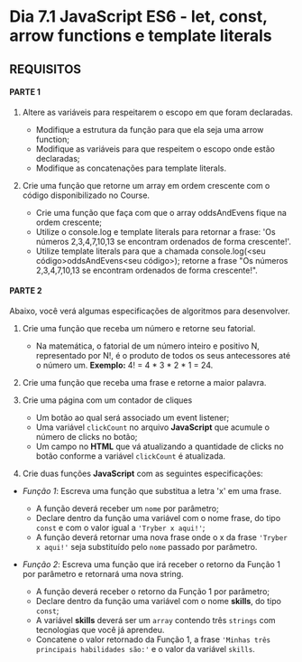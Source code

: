 # Dia 7.1  JavaScript ES6 - let, const, arrow functions e template literals

## REQUISITOS

#### PARTE 1

1. Altere as variáveis para respeitarem o escopo em que foram declaradas.
    - Modifique a estrutura da função para que ela seja uma arrow function;
    - Modifique as variáveis para que respeitem o escopo onde estão declaradas;
    - Modifique as concatenações para template literals.

2. Crie uma função que retorne um array em ordem crescente com o código disponibilizado no Course.
    - Crie uma função que faça com que o array oddsAndEvens fique na ordem crescente;
    - Utilize o console.log e template literals para retornar a frase: 'Os números 2,3,4,7,10,13 se encontram ordenados de forma crescente!'.
    - Utilize template literals para que a chamada console.log(<seu código>oddsAndEvens<seu código>); retorne a frase "Os números 2,3,4,7,10,13 se encontram ordenados de forma crescente!".

#### PARTE 2

Abaixo, você verá algumas especificações de algoritmos para desenvolver.

1. Crie uma função que receba um número e retorne seu fatorial.
    - Na matemática, o fatorial de um número inteiro e positivo N, representado por N!, é o produto de todos os seus antecessores até o número um. **Exemplo:** 4! = 4 * 3 * 2 * 1 = 24.

2. Crie uma função que receba uma frase e retorne a maior palavra.

3. Crie uma página com um contador de cliques
    - Um botão ao qual será associado um event listener;
    - Uma variável `clickCount` no arquivo **JavaScript** que acumule o número de clicks no botão;
    - Um campo no **HTML** que vá atualizando a quantidade de clicks no botão conforme a variável `clickCount` é atualizada.

4. Crie duas funções **JavaScript** com as seguintes especificações:
- _Função 1_: Escreva uma função que substitua a letra 'x' em uma frase.
    - A função deverá receber um `nome` por parâmetro;
    - Declare dentro da função uma variável com o nome frase, do tipo `const` e com o valor igual a `'Tryber x aqui!'`;
    - A função deverá retornar uma nova frase onde o x da frase `'Tryber x aqui!'` seja substituído pelo `nome` passado por parâmetro.

- _Função 2_: Escreva uma função que irá receber o retorno da Função 1 por parâmetro e retornará uma nova string.
    - A função deverá receber o retorno da Função 1 por parâmetro;
    - Declare dentro da função uma variável com o nome **skills**, do tipo `const`;
    - A variável **skills** deverá ser um `array` contendo três `strings` com tecnologias que você já aprendeu.
    - Concatene o valor retornado da Função 1, a frase `'Minhas três principais habilidades são:'` e o valor da variável `skills`.